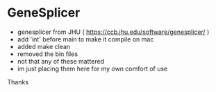 # GeneSplicer

- genesplicer from JHU ( https://ccb.jhu.edu/software/genesplicer/ ) 
- add 'int' before main to make it compile on mac
- added make clean
- removed the bin files
- not that any of these mattered
- im just placing them here for my own comfort of use

Thanks
